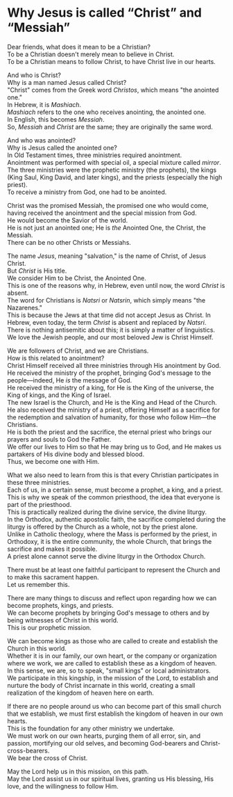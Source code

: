 # Why Jesus is called “Christ” and “Messiah”

Dear friends, what does it mean to be a Christian?  
To be a Christian doesn't merely mean to believe in Christ.  
To be a Christian means to follow Christ, to have Christ live in our hearts.  

And who is Christ?  
Why is a man named Jesus called Christ?  
"Christ" comes from the Greek word *Christos*, which means "the anointed one."  
In Hebrew, it is *Mashiach*.  
*Mashiach* refers to the one who receives anointing, the anointed one.  
In English, this becomes *Messiah*.  
So, *Messiah* and *Christ* are the same; they are originally the same word.  

And who was anointed?  
Why is Jesus called the anointed one?  
In Old Testament times, three ministries required anointment.  
Anointment was performed with special oil, a special mixture called *mirror*.  
The three ministries were the prophetic ministry (the prophets), the kings (King Saul, King David, and later kings), and the priests (especially the high priest).  
To receive a ministry from God, one had to be anointed.  

Christ was the promised Messiah, the promised one who would come, having received the anointment and the special mission from God.  
He would become the Savior of the world.  
He is not just an anointed one; He is *the* Anointed One, the Christ, the Messiah.  
There can be no other Christs or Messiahs.  

The name *Jesus*, meaning "salvation," is the name of Christ, of Jesus Christ.  
But *Christ* is His title.  
We consider Him to be Christ, the Anointed One.  
This is one of the reasons why, in Hebrew, even until now, the word *Christ* is absent.  
The word for Christians is *Natsri* or *Natsrin*, which simply means "the Nazarenes."  
This is because the Jews at that time did not accept Jesus as Christ. In Hebrew, even today, the term *Christ* is absent and replaced by *Natsri*.  
There is nothing antisemitic about this; it is simply a matter of linguistics.  
We love the Jewish people, and our most beloved Jew is Christ Himself.  

We are followers of Christ, and we are Christians.  
How is this related to anointment?  
Christ Himself received all three ministries through His anointment by God.  
He received the ministry of the prophet, bringing God's message to the people—indeed, He *is* the message of God.  
He received the ministry of a king, for He is the King of the universe, the King of kings, and the King of Israel.  
The new Israel is the Church, and He is the King and Head of the Church.  
He also received the ministry of a priest, offering Himself as a sacrifice for the redemption and salvation of humanity, for those who follow Him—the Christians.  
He is both the priest and the sacrifice, the eternal priest who brings our prayers and souls to God the Father.  
We offer our lives to Him so that He may bring us to God, and He makes us partakers of His divine body and blessed blood.  
Thus, we become one with Him.  

What we also need to learn from this is that every Christian participates in these three ministries.  
Each of us, in a certain sense, must become a prophet, a king, and a priest.  
This is why we speak of the common priesthood, the idea that everyone is part of the priesthood.  
This is practically realized during the divine service, the divine liturgy.  
In the Orthodox, authentic apostolic faith, the sacrifice completed during the liturgy is offered by the Church as a whole, not by the priest alone.  
Unlike in Catholic theology, where the Mass is performed by the priest, in Orthodoxy, it is the entire community, the whole Church, that brings the sacrifice and makes it possible.  
A priest alone cannot serve the divine liturgy in the Orthodox Church.

There must be at least one faithful participant to represent the Church and to make this sacrament happen.  
Let us remember this.  

There are many things to discuss and reflect upon regarding how we can become prophets, kings, and priests.  
We can become prophets by bringing God's message to others and by being witnesses of Christ in this world.  
This is our prophetic mission.  

We can become kings as those who are called to create and establish the Church in this world.  
Whether it is in our family, our own heart, or the company or organization where we work, we are called to establish these as a kingdom of heaven.  
In this sense, we are, so to speak, "small kings" or local administrators.  
We participate in this kingship, in the mission of the Lord, to establish and nurture the body of Christ incarnate in this world, creating a small realization of the kingdom of heaven here on earth.  

If there are no people around us who can become part of this small church that we establish, we must first establish the kingdom of heaven in our own hearts.  
This is the foundation for any other ministry we undertake.  
We must work on our own hearts, purging them of all error, sin, and passion, mortifying our old selves, and becoming God-bearers and Christ-cross-bearers.  
We bear the cross of Christ.  

May the Lord help us in this mission, on this path.  
May the Lord assist us in our spiritual lives, granting us His blessing, His love, and the willingness to follow Him.


